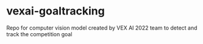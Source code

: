 # vexai-goaltracking
Repo for computer vision model created by VEX AI 2022 team to detect and track the competition goal 
